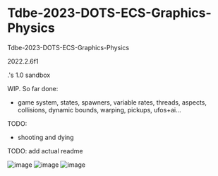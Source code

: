 # Tdbe-2023-DOTS-ECS-Graphics-Physics
Tdbe-2023-DOTS-ECS-Graphics-Physics

2022.2.6f1

.'s 1.0 sandbox

WIP. So far done:
- game system, states, spawners, variable rates, threads, aspects, collisions, dynamic bounds, warping, pickups, ufos+ai...

TODO:
- shooting and dying

TODO: add actual readme

![image](https://user-images.githubusercontent.com/1399607/228074792-7a0f2e44-60bf-428c-8fe4-4ac63dca525a.png)
![image](https://user-images.githubusercontent.com/1399607/228077452-9fc860c3-e4eb-4a14-a27d-3230db34fdf4.png)
![image](https://user-images.githubusercontent.com/1399607/228080576-c4664bf1-46d0-47a9-adca-17458bbd6c09.png)
